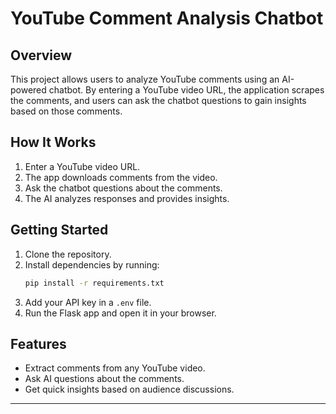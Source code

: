 # YouTube Comment Analysis Chatbot  

## Overview  
This project allows users to analyze YouTube comments using an AI-powered chatbot. By entering a YouTube video URL, the application scrapes the comments, and users can ask the chatbot questions to gain insights based on those comments.  

## How It Works  
1. Enter a YouTube video URL.  
2. The app downloads comments from the video.  
3. Ask the chatbot questions about the comments.  
4. The AI analyzes responses and provides insights.  

## Getting Started  
1. Clone the repository.  
2. Install dependencies by running:  
   ```bash
   pip install -r requirements.txt
3. Add your API key in a `.env` file.  
4. Run the Flask app and open it in your browser.  

## Features  
- Extract comments from any YouTube video.  
- Ask AI questions about the comments.  
- Get quick insights based on audience discussions.  

---
